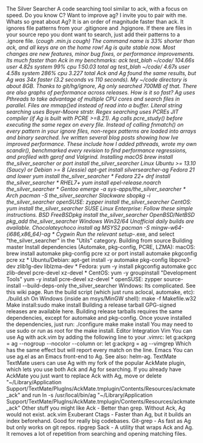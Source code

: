The Silver Searcher A code searching tool similar to ack, with a focus on speed. Do you know C? Want to improve ag? I invite you to pair with me. Whats so great about Ag? It is an order of magnitude faster than ack. It ignores file patterns from your .gitignore and .hgignore. If there are files in your source repo you dont want to search, just add their patterns to a .ignore file. (*cough* *.min.js *cough*) The command name is 33% shorter than ack, and all keys are on the home row! Ag is quite stable now. Most changes are new features, minor bug fixes, or performance improvements. Its much faster than Ack in my benchmarks: ack test_blah ~/code/ 104.66s user 4.82s system 99% cpu 1:50.03 total ag test_blah ~/code/ 4.67s user 4.58s system 286% cpu 3.227 total Ack and Ag found the same results, but Ag was 34x faster (3.2 seconds vs 110 seconds). My ~/code directory is about 8GB. Thanks to git/hg/ignore, Ag only searched 700MB of that. There are also graphs of performance across releases. How is it so fast? Ag uses Pthreads to take advantage of multiple CPU cores and search files in parallel. Files are mmap()ed instead of read into a buffer. Literal string searching uses Boyer-Moore strstr. Regex searching uses PCREs JIT compiler (if Ag is built with PCRE >=8.21). Ag calls pcre_study() before executing the same regex on every file. Instead of calling fnmatch() on every pattern in your ignore files, non-regex patterns are loaded into arrays and binary searched. Ive written several blog posts showing how Ive improved performance. These include how I added pthreads, wrote my own scandir(), benchmarked every revision to find performance regressions, and profiled with gprof and Valgrind. Installing macOS brew install the_silver_searcher or port install the_silver_searcher Linux Ubuntu >= 13.10 (Saucy) or Debian >= 8 (Jessie) apt-get install silversearcher-ag Fedora 21 and lower yum install the_silver_searcher * Fedora 22+ dnf install the_silver_searcher * RHEL7+ yum install epel-release.noarch the_silver_searcher * Gentoo emerge -a sys-apps/the_silver_searcher * Arch pacman -S the_silver_searcher Slackware sbopkg -i the_silver_searcher openSUSE: zypper install the_silver_searcher CentOS: yum install the_silver_searcher SUSE Linux Enterprise: Follow these simple instructions. BSD FreeBSDpkg install the_silver_searcher OpenBSD/NetBSD pkg_add the_silver_searcher Windows Win32/64 Unofficial daily builds are available. Chocolateychoco install ag MSYS2 pacman -S mingw-w64-{i686,x86_64}-ag * Cygwin Run the relevant setup-*.exe, and select "the_silver_searcher" in the "Utils" category. Building from source Building master Install dependencies (Automake, pkg-config, PCRE, LZMA): macOS: brew install automake pkg-config pcre xz or port install automake pkgconfig pcre xz * Ubuntu/Debian: apt-get install -y automake pkg-config libpcre3-dev zlib1g-dev liblzma-dev * Fedora: yum -y install pkgconfig automake gcc zlib-devel pcre-devel xz-devel * CentOS: yum -y groupinstall "Development Tools" yum -y install pcre-devel xz-devel * openSUSE: zypper source-install --build-deps-only the_silver_searcher Windows: Its complicated. See this wiki page. Run the build script (which just runs aclocal, automake, etc): ./build.sh On Windows (inside an msys/MinGW shell): make -f Makefile.w32 Make install:sudo make install Building a release tarball GPG-signed releases are available here. Building release tarballs requires the same dependencies, except for automake and pkg-config. Once youve installed the dependencies, just run: ./configure make make install You may need to use sudo or run as root for the make install. Editor Integration Vim You can use Ag with ack.vim by adding the following line to your .vimrc: let g:ackprg = ag --nogroup --nocolor --column or: let g:ackprg = ag --vimgrep Which has the same effect but will report every match on the line. Emacs You can use ag.el as an Emacs front-end to Ag. See also: helm-ag. TextMate TextMate users can use Ag with my fork of the popular AckMate plugin, which lets you use both Ack and Ag for searching. If you already have AckMate you just want to replace Ack with Ag, move or delete "~/Library/Application Support/TextMate/PlugIns/AckMate.tmplugin/Contents/Resources/ackmate_ack" and run ln -s /usr/local/bin/ag "~/Library/Application Support/TextMate/PlugIns/AckMate.tmplugin/Contents/Resources/ackmate_ack" Other stuff you might like Ack - Better than grep. Without Ack, Ag would not exist. ack.vim Exuberant Ctags - Faster than Ag, but it builds an index beforehand. Good for really big codebases. Git-grep - As fast as Ag but only works on git repos. ripgrep Sack - A utility that wraps Ack and Ag. It removes a lot of repetition from searching and opening matching files.
